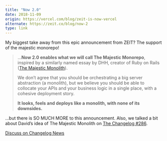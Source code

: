 ```yaml
---
title: "Now 2.0"
date: 2018-11-09
origin: https://vercel.com/blog/zeit-is-now-vercel
alternate: https://zeit.co/blog/now-2
type: link
---
```


<p>My biggest take away from this epic announcement from ZEIT? The support of the majestic monorepo!</p>
<blockquote>
<p>…<strong>Now 2.0 enables what we will call The Majestic Monorepo</strong>, inspired by a similarly named essay by DHH, creator of Ruby on Rails (<a href="https://m.signalvnoise.com/the-majestic-monolith-29166d022228">The Majestic Monolith</a>).</p>
<p>We don’t agree that you should be orchestrating a big server abstraction (a monolith), but we believe you should be able to collocate your APIs and your business logic in a single place, with a cohesive deployment story.</p>
<p><strong>It looks, feels and deploys like a monolith, with none of its downsides.</strong></p>
</blockquote>
<p>…but there is SO MUCH MORE to this announcement. Also, we talked a bit about David’s idea of The Majestic Monolith on <a href="https://changelog.com/podcast/286">The Changelog #286</a>.</p>
<p><a href="https://changelog.com/news/YXbP">Discuss on Changelog News</a></p>